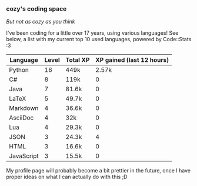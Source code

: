 ### cozy's coding space
*But not as cozy as you think*

I've been coding for a little over 17 years, using various languages! See below, a list with my current top 10 used languages, powered by Code::Stats :3
    
| Language | Level | Total XP | XP gained (last 12 hours) |
| --- | --- | --- | --- |
| Python | 16 | 449k | 2.57k |
| C# | 8 | 119k | 0 |
| Java | 7 | 81.6k | 0 |
| LaTeX | 5 | 49.7k | 0 |
| Markdown | 4 | 36.6k | 0 |
| AsciiDoc | 4 | 32k | 0 |
| Lua | 4 | 29.3k | 0 |
| JSON | 3 | 24.3k | 4 |
| HTML | 3 | 16.6k | 0 |
| JavaScript | 3 | 15.5k | 0 |
    
My profile page will probably become a bit prettier in the future, once I have proper ideas on what I can actually do with this ;D